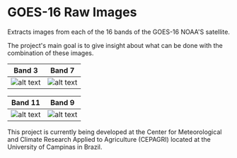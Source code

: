 # GOES-16 Raw Images
Extracts images from each of the 16 bands of the GOES-16 NOAA'S satellite.

The project's main goal is to give insight about what can be done with the combination of these images.

 Band 3             |   Band 7
:-------------------------:|:-------------------------:
![alt text](https://github.com/wesleysatelis/GOES-16/blob/master/Output/Band03/S10635335_201808191615.png)  |  ![alt text](https://github.com/wesleysatelis/GOES-16/blob/master/Output/Band07/S10635339_201808181215.png)

 Band 11             |   Band 9
:-------------------------:|:-------------------------:
![alt text](https://github.com/wesleysatelis/GOES-16/blob/master/Output/Band09/S10635341_201808241245.png)  |  ![alt text](https://github.com/wesleysatelis/GOES-16/blob/master/Output/Band11/S10635344_201808242330.png)

This project is currently being developed at the Center for Meteorological and Climate Research Applied to Agriculture (CEPAGRI) located at the University of Campinas in Brazil.
